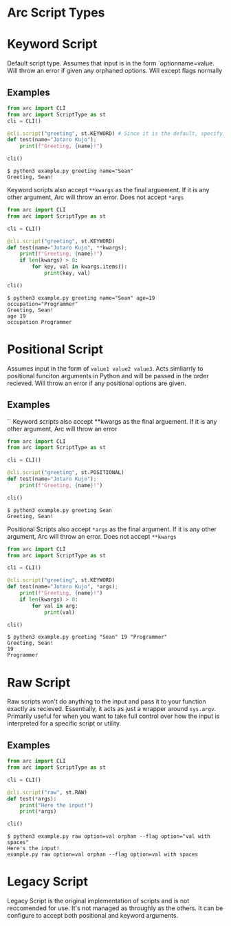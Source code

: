 # Arc Script Types
# Keyword Script
Default script type. Assumes that input is in the form `optionname=value. Will throw an error if
given any orphaned options. Will except flags normally
## Examples

```python
from arc import CLI
from arc import ScriptType as st
cli = CLI()

@cli.script("greeting", st.KEYWORD) # Since it is the default, specifying here is optional
def test(name="Jotaro Kujo");
    print(f"Greeting, {name}!")

cli()
```
```
$ python3 example.py greeting name="Sean"
Greeting, Sean!
```
Keyword scripts also accept `**kwargs` as the final arguement. If it is any other argument, Arc will throw an error. Does not accept `*args`
```python
from arc import CLI
from arc import ScriptType as st

cli = CLI()

@cli.script("greeting", st.KEYWORD)
def test(name="Jotaro Kujo", **kwargs);
    print(f"Greeting, {name}!")
    if len(kwargs) > 0:
        for key, val in kwargs.items():
            print(key, val)

cli()
```
```
$ python3 example.py greeting name="Sean" age=19 occupation="Programmer"
Greeting, Sean!
age 19
occupation Programmer
```

# Positional Script
Assumes input in the form of `value1 value2 value3`. Acts simliarrly to positional funciton arguments in Python and will be passed in the order recieved. Will throw an error if any positional options are given.

## Examples
``
Keyword scripts also accept **kwargs as the final arguement. If it is any other argument, Arc will throw an error
```python
from arc import CLI
from arc import ScriptType as st

cli = CLI()

@cli.script("greeting", st.POSITIONAL)
def test(name="Jotaro Kujo");
    print(f"Greeting, {name}!")

cli()
```
```
$ python3 example.py greeting Sean
Greeting, Sean!
```
Positional Scripts also accept `*args` as the final argument. If it is any other argument, Arc will throw an error. Does not accept `**kwargs`
```python
from arc import CLI
from arc import ScriptType as st

cli = CLI()

@cli.script("greeting", st.KEYWORD)
def test(name="Jotaro Kujo", *args);
    print(f"Greeting, {name}!")
    if len(kwargs) > 0:
        for val in arg:
            print(val)

cli()
```
```
$ python3 example.py greeting "Sean" 19 "Programmer"
Greeting, Sean!
19
Programmer
```

# Raw Script
Raw scripts won't do anything to the input and pass it to your function exactly as recieved. Essentially, it acts as just a wrapper around `sys.argv`. Primarily useful for when you want to take full control over how the input is interpreted for a specific script or utility.
## Examples
```python
from arc import CLI
from arc import ScriptType as st

cli = CLI()

@cli.script("raw", st.RAW)
def test(*args):
    print("Here the input!")
    print(*args)

cli()
```
```
$ python3 example.py raw option=val orphan --flag option="val with spaces"
Here's the input!
example.py raw option=val orphan --flag option=val with spaces
```

# Legacy Script
Legacy Script is the original implementation of scripts and is not reccomended for use. It's not managed as throughly as the others. It can be configure to accept both
positional and keyword arguments.